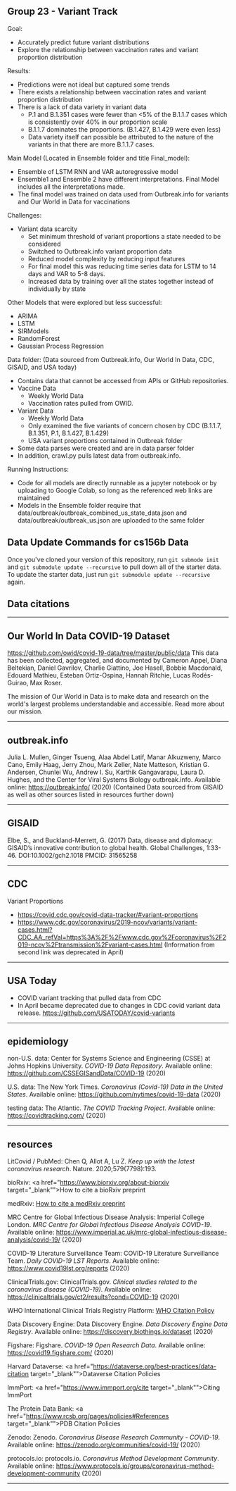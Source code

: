 ## Group 23 - Variant Track
Goal: 
- Accurately predict future variant distributions
- Explore the relationship between vaccination rates and variant proportion distribution

Results:
- Predictions were not ideal but captured some trends
- There exists a relationship between vaccination rates and variant proportion distribution
- There is a lack of data variety in variant data
  - P.1 and B.1.351 cases were fewer than <5% of the B.1.1.7 cases which is consistently over 40% in our proportion scale
  - B.1.1.7 dominates the proportions. (B.1.427, B.1.429 were even less)
  - Data variety itself can possible be attributed to the nature of the variants in that there are more B.1.1.7 cases.  


Main Model (Located in Ensemble folder and title Final_model):
- Ensemble of LSTM RNN and VAR autoregressive model
- Ensemble1 and Ensemble 2 have different interpretations. Final Model includes all the interpretations made. 
- The final model was trained on data used from Outbreak.info for variants and Our World in Data for vaccinations

Challenges:
- Variant data scarcity
  -  Set minimum threshold of variant proportions a state needed to be considered
  -  Switched to Outbreak.info variant proportion data
  -  Reduced model complexity by reducing input features
    - For final model this was reducing time series data for LSTM to 14 days and VAR to 5-8 days.
  - Increased data by training over all the states together instead of individually by state

Other Models that were explored but less successful: 
- ARIMA
- LSTM
- SIRModels
- RandomForest
- Gaussian Process Regression

Data folder: (Data sourced from Outbreak.info, Our World In Data, CDC, GISAID, and USA today)
- Contains data that cannot be accessed from APIs or GitHub repositories.
- Vaccine Data 
  - Weekly World Data
  - Vaccination rates pulled from OWID. 
- Variant Data
  - Weekly World Data
  - Only examined the five variants of concern chosen by CDC (B.1.1.7, B.1.351, P.1, B.1.427, B.1.429)
  - USA variant proportions contained in Outbreak folder
- Some data parses were created and are in data parser folder
- In addition, crawl.py pulls latest data from outbreak.info.

Running Instructions:
- Code for all models are directly runnable as a jupyter notebook or by uploading to Google Colab, so long as the referenced web links are maintained
- Models in the Ensemble folder require that data/outbreak/outbreak_combined_us_state_data.json and data/outbreak/outbreak_us.json are uploaded to the same folder

## Data Update Commands for cs156b Data

Once you've cloned your version of this repository, run `git submode init` and `git submodule update --recursive` to pull down all of the starter data. To update the starter data, just run `git submodule update --recursive` again.

## Data citations
---------------------------------------------------------------------------
Our World In Data COVID-19 Dataset
---------------------------------------------------------------------------
https://github.com/owid/covid-19-data/tree/master/public/data
This data has been collected, aggregated, and documented by Cameron Appel, Diana Beltekian, Daniel Gavrilov, Charlie Giattino, Joe Hasell, Bobbie Macdonald, Edouard Mathieu, Esteban Ortiz-Ospina, Hannah Ritchie, Lucas Rodés-Guirao, Max Roser.

The mission of Our World in Data is to make data and research on the world's largest problems understandable and accessible. Read more about our mission.

---------------------------------------------------------------------------
outbreak.info
---------------------------------------------------------------------------
Julia L. Mullen, Ginger Tsueng, Alaa Abdel Latif, Manar Alkuzweny, Marco Cano, Emily Haag, Jerry Zhou, Mark Zeller, Nate Matteson, Kristian G. Andersen, Chunlei Wu, Andrew I. Su, Karthik Gangavarapu, Laura D. Hughes, and the Center for Viral Systems Biology outbreak.info. Available online: https://outbreak.info/ (2020)
(Contained Data sourced from GISAID as well as other sources listed in resources further down)

---------------------------------------------------------------------------
GISAID
---------------------------------------------------------------------------
Elbe, S., and Buckland-Merrett, G. (2017) Data, disease and diplomacy: GISAID’s innovative contribution to global health. Global Challenges, 1:33-46. DOI:10.1002/gch2.1018  PMCID: 31565258

---------------------------------------------------------------------------
CDC
---------------------------------------------------------------------------
Variant Proportions 
- https://covid.cdc.gov/covid-data-tracker/#variant-proportions
- https://www.cdc.gov/coronavirus/2019-ncov/variants/variant-cases.html?CDC_AA_refVal=https%3A%2F%2Fwww.cdc.gov%2Fcoronavirus%2F2019-ncov%2Ftransmission%2Fvariant-cases.html (Information from second link was deprecated in April)

---------------------------------------------------------------------------
USA Today
---------------------------------------------------------------------------
- COVID variant tracking that pulled data from CDC
- In April became deprecated due to changes in CDC covid variant data release.
https://github.com/USATODAY/covid-variants

---------------------------------------------------------------------------
epidemiology
---------------------------------------------------------------------------
non-U.S. data: Center for Systems Science and Engineering (CSSE) at Johns Hopkins University. <i>COVID-19 Data Repository</i>. Available online: <a href="https://github.com/CSSEGISandData/COVID-19" target="_blank">https://github.com/CSSEGISandData/COVID-19</a> (2020)

U.S. data: The New York Times. <i>Coronavirus (Covid-19) Data in the United States</i>. Available online: <a href="https://github.com/nytimes/covid-19-data" target="_blank">https://github.com/nytimes/covid-19-data</a> (2020)

testing data: The Atlantic. <i>The COVID Tracking Project</i>. Available online: <a href="https://covidtracking.com/" target="_blank">https://covidtracking.com/</a> (2020)


---------------------------------------------------------------------------
resources
---------------------------------------------------------------------------
LitCovid / PubMed: Chen Q, Allot A, Lu Z. <i>Keep up with the latest coronavirus research</i>. Nature. 2020;579(7798):193.

bioRxiv: <a href="https://www.biorxiv.org/about-biorxiv target="_blank"">How to cite a bioRxiv preprint</a>

medRxiv: <a href="https://www.medrxiv.org/about/FAQ" target="_blank">How to cite a medRxiv preprint</a>

MRC Centre for Global Infectious Disease Analysis: Imperial College London. <i>MRC Centre for Global Infectious Disease Analysis COVID-19</i>. Available online: <a href="https://www.imperial.ac.uk/mrc-global-infectious-disease-analysis/covid-19/" target="_blank">https://www.imperial.ac.uk/mrc-global-infectious-disease-analysis/covid-19/</a> (2020)

COVID-19 Literature Surveillance Team: COVID-19 Literature Surveillance Team. <i>Daily COVID-19 LST Reports</i>. Available online: <a href="https://www.covid19lst.org/reports" target="_blank">https://www.covid19lst.org/reports</a> (2020)

ClinicalTrials.gov: ClinicalTrials.gov. <i>Clinical studies related to the coronavirus disease (COVID-19)</i>. Available online: <a href="https://clinicaltrials.gov/ct2/results?cond=COVID-19" target="_blank">https://clinicaltrials.gov/ct2/results?cond=COVID-19</a> (2020)

WHO International Clinical Trials Registry Platform: <a href="https://www.who.int/ictrp/How_to_cite.pdf?ua=1" target="_blank">WHO Citation Policy</a>

Data Discovery Engine: Data Discovery Engine. <i>Data Discovery Engine Data Registry</i>. Available online: <a href="https://discovery.biothings.io/dataset" target="_blank">https://discovery.biothings.io/dataset</a> (2020)

Figshare: Figshare. <i>COVID-19 Open Research Data</i>. Available online: <a href="https://covid19.figshare.com/" target="_blank">https://covid19.figshare.com/</a> (2020)

Harvard Dataverse: <a href="https://dataverse.org/best-practices/data-citation target="_blank"">Dataverse Citation Policies</a>

ImmPort: <a href="https://www.immport.org/cite target="_blank"">Citing ImmPort</a>

The Protein Data Bank: <a href="https://www.rcsb.org/pages/policies#References target="_blank"">PDB Citation Policies</a>

Zenodo: Zenodo. <i>Coronavirus Disease Research Community - COVID-19</i>. Available online: <a href="https://zenodo.org/communities/covid-19/" target="_blank">https://zenodo.org/communities/covid-19/</a> (2020)

protocols.io: protocols.io. <i>Coronavirus Method Development Community</i>. Available online: <a href="https://www.protocols.io/groups/coronavirus-method-development-community" target="_blank">https://www.protocols.io/groups/coronavirus-method-development-community</a> (2020)


---------------------------------------------------------------------------
